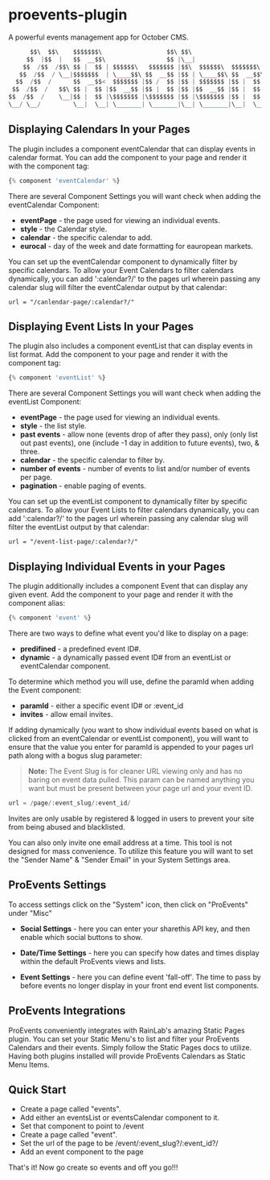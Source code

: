 proevents-plugin
===========

A powerful events management app for October CMS.
```php
      $$\  $$\    $$$$$$$\                  $$\ $$\                      $$\     $$\      $$\           $$\       
     $$  |$$  |   $$  __$$\                 $$ |\__|                     $$ |    $$ | $\  $$ |          $$ |      
    $$  /$$  /$$\ $$ |  $$ | $$$$$$\   $$$$$$$ |$$\  $$$$$$\  $$$$$$$\ $$$$$$\   $$ |$$$\ $$ | $$$$$$\  $$$$$$$\  
   $$  /$$  / \__|$$$$$$$  | \____$$\ $$  __$$ |$$ | \____$$\ $$  __$$\\_$$  _|  $$ $$ $$\$$ |$$  __$$\ $$  __$$\ 
  $$  /$$  /      $$  __$$<  $$$$$$$ |$$ /  $$ |$$ | $$$$$$$ |$$ |  $$ | $$ |    $$$$  _$$$$ |$$$$$$$$ |$$ |  $$ |
 $$  /$$  /   $$\ $$ |  $$ |$$  __$$ |$$ |  $$ |$$ |$$  __$$ |$$ |  $$ | $$ |$$\ $$$  / \$$$ |$$   ____|$$ |  $$ |
$$  /$$  /    \__|$$ |  $$ |\$$$$$$$ |\$$$$$$$ |$$ |\$$$$$$$ |$$ |  $$ | \$$$$  |$$  /   \$$ |\$$$$$$$\ $$$$$$$  |
\__/ \__/         \__|  \__| \_______| \_______|\__| \_______|\__|  \__|  \____/ \__/     \__| \_______|\_______/ 
```

## Displaying Calendars In your Pages

The plugin includes a component eventCalendar that can display events in calendar format. You can add the component to your page and render it with the component tag:

```php
{% component 'eventCalendar' %}
```

There are several Component Settings you will want check when adding the eventCalendar Component:

* **eventPage** - the page used for viewing an individual events.
* **style** - the Calendar style.
* **calendar** - the specific calendar to add.
* **eurocal** - day of the week and date formatting for eauropean markets.

You can set up the eventCalendar component to dynamically filter by specific calendars.  To allow your Event Calendars
to filter calendars dynamically, you can add ':calendar?/' to the pages url wherein passing any calendar slug will
filter the eventCalendar output by that calendar:

```
url = "/canlendar-page/:calendar?/"
```

## Displaying Event Lists In your Pages

The plugin also includes a component eventList that can display events in list format. Add the component to your page and render it with the component tag:

```php
{% component 'eventList' %}
```

There are several Component Settings you will want check when adding the eventList Component:

* **eventPage** - the page used for viewing an individual events.
* **style** - the list style.
* **past events** - allow none (events drop of after they pass), only (only list out past events), one (include -1 day in addition to future events), two, & three.
* **calendar** - the specific calendar to filter by.
* **number of events** - number of events to list and/or number of events per page.
* **pagination** - enable paging of events.

You can set up the eventList component to dynamically filter by specific calendars.  To allow your Event Lists to
filter calendars dynamically, you can add ':calendar?/' to the pages url wherein passing any calendar slug will
filter the eventList output by that calendar:

```
url = "/event-list-page/:calendar?/"
```

## Displaying Individual Events in your Pages

The plugin additionally includes a component Event that can display any given event. Add the component to your page and render it with the component alias:

```php
{% component 'event' %}
```

There are two ways to define what event you'd like to display on a page:

* **predifined** - a predefined event ID#.
* **dynamic** - a dynamically passed event ID# from an eventList or eventCalendar component.


To determine which method you will use, define the paramId when adding the Event component:

* **paramId** - either a specific event ID# or :event_id
* **invites** - allow email invites.

If adding dynamically (you want to show individual events based on what is clicked from an eventCalendar or eventList component), you will want to ensure that the value you enter for paramId is appended to your pages url path along with a bogus slug parameter:

> **Note:** The Event Slug is for cleaner URL viewing only and has no baring on event data pulled. This param can be named anything you want but must be present between your page url and your event ID.

```php
url = /page/:event_slug/:event_id/
```

Invites are only usable by registered & logged in users to prevent your site from being abused and blacklisted. 

You can also only invite one email address at a time.  This tool is not designed for mass convenience.  To utilize this feature you will want to set the "Sender Name" & "Sender Email" in your System Settings area.



## ProEvents Settings

To access settings click on the "System" icon, then click on "ProEvents" under "Misc"

* **Social Settings** - here you can enter your sharethis API key, and then enable which social buttons to show.

* **Date/Time Settings** - here you can specify how dates and times display within the default ProEvents views and lists.

* **Event Settings** - here you can define event 'fall-off'.  The time to pass by before events no longer display in your front end event list components.




## ProEvents Integrations

ProEvents conveniently integrates with RainLab's amazing Static Pages plugin.  You can set your Static Menu's to list
and filter your ProEvents Calendars and their events.  Simply follow the Static Pages docs to utilize. Having both
plugins installed will provide ProEvents Calendars as Static Menu Items.


## Quick Start

* Create a page called "events".
* Add either an eventsList or eventsCalendar component to it.
* Set that component to point to /event
* Create a page called "event". 
* Set the url of the page to be /event/:event_slug?/:event_id?/
* Add an event component to the page

That's it!  Now go create so events and off you go!!!